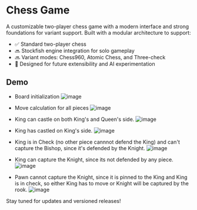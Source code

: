 # Chess Game

A customizable two-player chess game with a modern interface and strong foundations for variant support. Built with a modular architecture to support:

- ✅ Standard two-player chess
- 🔜 Stockfish engine integration for solo gameplay
- 🔜 Variant modes: Chess960, Atomic Chess, and Three-check
- 🧩 Designed for future extensibility and AI experimentation

## Demo

- Board initialization
![image](https://github.com/user-attachments/assets/13eaf372-8506-46bf-ba85-e126f82c3a49)

- Move calculation for all pieces 
![image](https://github.com/user-attachments/assets/1101ddea-5a24-4589-8955-3b540ecb3274)

- King can castle on both King's and Queen's side.
![image](https://github.com/user-attachments/assets/88954eae-4954-4d30-b093-2ab329be7274)

- King has castled on King's side.
![image](https://github.com/user-attachments/assets/07696fc0-37a5-4edd-8d07-bc634a8a6e8e)

- King is in Check (no other piece cannnot defend the King) and can't capture the Bishop, since it's defended by the Knight.
![image](https://github.com/user-attachments/assets/66ded965-c805-4e2e-a816-55ef61d3715c)

- King can capture the Knight, since its not defended by any piece.
![image](https://github.com/user-attachments/assets/06312705-209d-4e9c-8228-696a25a08504)

- Pawn cannot capture the Knight, since it is pinned to the King and King is in check, so either King has to move or Knight will be captured by the rook.
![image](https://github.com/user-attachments/assets/1d79289c-4d7a-41e8-bfbe-0fea8f46639d)

Stay tuned for updates and versioned releases!
